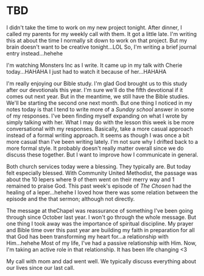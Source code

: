 # TBD

I didn't take the time to work on my new project tonight. After dinner, I called my parents for my weekly call with them. It got a little late. I'm writing this at about the time I normally sit down to work on that project. But my brain doesn't want to be creative tonight...LOL So, I'm writing a brief journal entry instead...hehehe

I'm watching Monsters Inc as I write. It came up in my talk with Cherie today...HAHAHA I just had to watch it because of her...HAHAHA

I'm really enjoying our Bible study. I'm glad God brought us to this study after our devotionals this year. I'm sure we'll do the fifth devotional if it comes out next year. But in the meantime, we still have the Bible studies. We'll be starting the second one next month. But one thing I noticed in my notes today is that I tend to write more of a *Sunday school* answer in some of my responses. I've been finding myself expanding on what I wrote by simply talking with her. What I may do with the lesson this week is be more conversational with my responses. Basically, take a more casual approach instead of a formal writing approach. It seems as though I was once a bit more casual than I've been writing lately. I'm not sure why I drifted back to a more formal style. It probably doesn't really matter overall since we do discuss these together. But I want to improve how I communicate in general.

Both church services today were a blessing. They typically are. But today felt especially blessed. With Community United Methodist, the passage was about the 10 lepers where 9 of them went on their merry way and 1 remained to praise God. This past week's episode of *The Chosen* had the healing of a leper...hehehe I loved how there was some relation between the episode and the that sermon; although not directly.

The message at theChapel was reassurance of something I've been going through since October last year. I won't go through the whole message. But one thing I took away was the importance of spiritual discipline. My prayer and Bible time over this past year are building my faith in preparation for all that God has been transforming my heart for...a relationship with Him...hehehe Most of my life, I've had a passive relationship with Him. Now, I'm taking an active role in that relationship. It has been life changing <3

My call with mom and dad went well. We typically discuss everything about our lives since our last call.